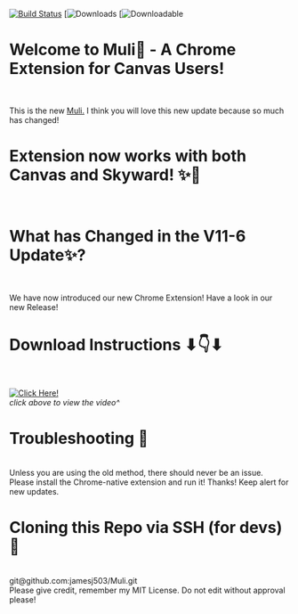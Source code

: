 [![Build Status](https://travis-ci.org/jamesj503/Muli.svg?branch=main)](https://travis-ci.org/github/jamesj503/Muli)
[![Downloads](https://img.shields.io/github/v/release/jamesj503/muli?color=bl&include_prereleases&label=latest%20release&style=plastic)
[![Downloadable](https://img.shields.io/badge/downloads-1.2K-orange)
# Welcome to Muli👏 - A Chrome Extension for Canvas Users!
<br>

This is the new [Muli.](https://github.com/jamesj503/Muli/releases) I think you will love this new update because so much has changed!
<br>

# Extension now works with both Canvas and Skyward! ✨🎉
<br>

# What has Changed in the V11-6 Update✨?
<br>

We have now introduced our new Chrome Extension! Have a look in our new Release!
<br>

# Download Instructions ⬇👇⬇
<br>

[![Click Here!](http://img.youtube.com/vi/aniDeL926mQ/0.jpg)](http://www.youtube.com/watch?v=aniDeL926mQ "How to Install a Chrome Extension from GitHub")
<br>
*click above to view the video^*
<br>

# Troubleshooting 🔫

<br>
Unless you are using the old method, there should never be an issue. Please install the Chrome-native extension and run it! Thanks! Keep alert for new updates.
<br>

# Cloning this Repo via SSH (for devs) 🎁
<br>
git@github.com:jamesj503/Muli.git
<br>
Please give credit, remember my MIT License. Do not edit without approval please!
